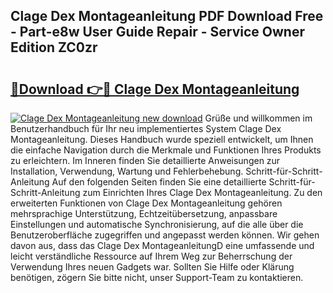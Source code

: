 ## Clage Dex Montageanleitung PDF Download Free - Part-e8w User Guide Repair - Service Owner Edition ZC0zr

# <h2><a href="http://df6icl.blite.top/?on=Clage+Dex+Montageanleitung">🔗Download 👉🔴 Clage Dex Montageanleitung</a></h2>

[![Clage Dex Montageanleitung new download](https://i.imgur.com/lujVjoI.png)](http://df6icl.blite.top/?on=Clage+Dex+Montageanleitung)
Grüße und willkommen im Benutzerhandbuch für Ihr neu implementiertes System Clage Dex Montageanleitung. Dieses Handbuch wurde speziell entwickelt, um Ihnen die einfache Navigation durch die Merkmale und Funktionen Ihres Produkts zu erleichtern. Im Inneren finden Sie detaillierte Anweisungen zur Installation, Verwendung, Wartung und Fehlerbehebung. Schritt-für-Schritt-Anleitung Auf den folgenden Seiten finden Sie eine detaillierte Schritt-für-Schritt-Anleitung zum Einrichten Ihres Clage Dex Montageanleitung. Zu den erweiterten Funktionen von Clage Dex Montageanleitung gehören mehrsprachige Unterstützung, Echtzeitübersetzung, anpassbare Einstellungen und automatische Synchronisierung, auf die alle über die Benutzeroberfläche zugegriffen und angepasst werden können. Wir gehen davon aus, dass das Clage Dex MontageanleitungD eine umfassende und leicht verständliche Ressource auf Ihrem Weg zur Beherrschung der Verwendung Ihres neuen Gadgets war. Sollten Sie Hilfe oder Klärung benötigen, zögern Sie bitte nicht, unser Support-Team zu kontaktieren.
